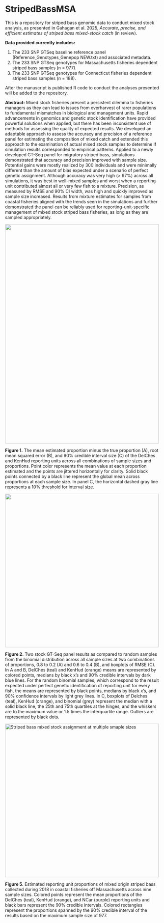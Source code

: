 # StripedBassMSA
This is a repository for striped bass genomic data to conduct mixed stock analysis, as presented in Gahagan et al. 2025, *Accurate, precise, and efficient estimates of striped bass mixed-stock catch* (in review).

**Data provided currently includes:**
  1. The 233 SNP GTSeq baseline reference panel (Reference_Genotypes_Genepop NEW.txt) and associated metadata.
  2. The 233 SNP GTSeq genotypes for Massachusetts fisheries dependent striped bass samples (n = 977).
  3. The 233 SNP GTSeq genotypes for Connecticut fisheries dependent striped bass samples (n = 188).

After the manuscript is published R code to conduct the analyses presented will be added to the repository.

**Abstract:**
Mixed stock fisheries present a persistent dilemma to fisheries managers as they can lead to issues from overharvest of rarer populations to fundamental mismatches in biological and management units. Rapid advancements in genomics and genetic stock identification have provided powerful solutions when applied, but there has been inconsistent use of methods for assessing the quality of expected results. We developed an adaptable approach to assess the accuracy and precision of a reference panel for estimating the composition of mixed catch and extended this approach to the examination of actual mixed stock samples to determine if simulation results corresponded to empirical patterns. Applied to a newly developed GT-Seq panel for migratory striped bass, simulations demonstrated that accuracy and precision improved with sample size. Potential gains were mostly realized by 300 individuals and were minimally different than the amount of bias expected under a scenario of perfect genetic assignment. Although accuracy was very high (> 97%) across all simulations, it was best in well-mixed samples and worst when a reporting unit contributed almost all or very few fish to a mixture. Precision, as measured by RMSE and 90% CI width, was high and quickly improved as sample size increased. Results from mixture estimates for samples from coastal fisheries aligned with the trends seen in the simulations and further demonstrated the panel can be reliably used for reporting-unit-specific management of mixed stock striped bass fisheries, as long as they are sampled appropriately.

<img src="https://github.com/user-attachments/assets/58c19a3a-65d6-4f37-a7ac-adf8b0414688" alt="" width="500" height="714">

**Figure 1.** The mean estimated proportion minus the true proportion (A), root mean squared error (B), and 90% credible interval size (C) of the DelChes and KenHud reporting units across all combinations of sample sizes and proportions. Point color represents the mean value at each proportion estimated and the points are jittered horizontally for clarity. Solid black points connected by a black line represent the global mean across proportions at each sample size. In panel C, the horizontal dashed gray line represents a 10% threshold for interval size.

<img src="https://github.com/user-attachments/assets/009920df-e2f6-4dd1-8335-c0af3e7a25a6" alt="" width="500" height="500">

**Figure 2.** Two stock GT-Seq panel results as compared to random samples from the binomial distribution across all sample sizes at two combinations of proportions, 0.8 to 0.2 (A) and 0.6 to 0.4 (B), and boxplots of RMSE (C). In A and B, DelChes (teal) and KenHud (orange) means are represented by colored points, medians by black x’s and 90% credible intervals by dark blue lines. For the random binomial samples, which correspond to the result expected under perfect genetic identification of reporting unit for every fish, the means are represented by black points, medians by black x’s, and 90% confidence intervals by light grey lines. In C, boxplots of Delches (teal), KenHud (orange), and binomial (grey) represent the median with a solid black line, the 25th and 75th quartiles at the hinges, and the whiskers are to the maximum value or 1.5 times the interquartile range. Outliers are represented by black dots. 

<img src="https://github.com/user-attachments/assets/e0a0b0fe-f7a4-4656-9487-6d9471121181" alt="Striped bass mixed stock assignment at multiple smaple sizes" width="500" height="500">

**Figure 5.** Estimated reporting unit proportions of mixed origin striped bass collected during 2018 in coastal fisheries off Massachusetts across nine sample sizes. Colored points represent the mean proportions of the DelChes (teal), KenHud (orange), and NCar (purple) reporting units and black bars represent the 90% credible intervals. Colored rectangles represent the proportions spanned by the 90% credible interval of the results based on the maximum sample size of 977.

